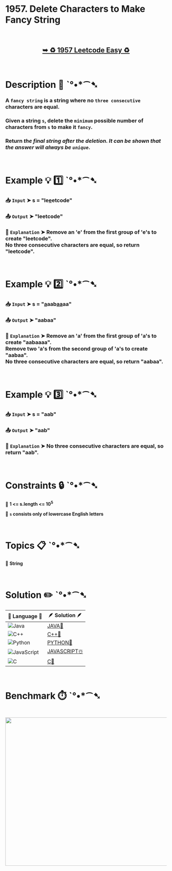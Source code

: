 # 1957. Delete Characters to Make Fancy String

</br>

<h2 align="center"> 

<a href="https://leetcode.com/problems/delete-characters-to-make-fancy-string/description/?envType=daily-question&envId=2025-07-21"><strong>➥ ♻️ 1957 Leetcode Easy ♻️ </strong></a>
</h2>

</br>

# Description 📜 ˋ°•*⁀➷

### A `fancy string` is a string where no `three consecutive` characters are equal.

### Given a string `s`, delete the `minimum` possible number of characters from `s` to make it `fancy`.

### Return *the final string after the deletion. It can be shown that the answer will always be `unique`*.

</br>

# Example 💡 1️⃣ ˋ°•*⁀➷

  ### 📥 `Input`  ➤ s = "le<ins>e</ins>etcode"

  ### 📤 `Output`  ➤ "leetcode"

  ### 🔦 `Explanation`  ➤ Remove an 'e' from the first group of 'e's to create "leetcode".</br> No three consecutive characters are equal, so return "leetcode".

</br>

# Example 💡 2️⃣ ˋ°•*⁀➷

  ### 📥 `Input` ➤ s = "<ins>a</ins>aab<ins>aa</ins>aa"

  ### 📤 `Output`  ➤ "aabaa"

  ### 🔦 `Explanation` ➤ Remove an 'a' from the first group of 'a's to create "aabaaaa". </br> Remove two 'a's from the second group of 'a's to create "aabaa". </br> No three consecutive characters are equal, so return "aabaa".

</br>

# Example 💡 3️⃣ ˋ°•*⁀➷

  ### 📥 `Input` ➤ s = "aab"

  ### 📤 `Output`  ➤ "aab"

  ### 🔦 `Explanation`  ➤ No three consecutive characters are equal, so return "aab".

</br>

# Constraints 🔒 ˋ°•*⁀➷

🔹 **1 <= s.length <= 10<sup>5</sup>** </br>

🔹 **`s` consists only of lowercase English letters** </br>

</br>

# Topics 📋 ˋ°•*⁀➷

🔸 **String**  </br>

</br>

# Solution ✏️ ˋ°•*⁀➷

| 📒 Language 📒  | 🪶 Solution 🪶 |
| ------------- | ------------- |
|  ![Java](https://img.shields.io/badge/java-%23ED8B00.svg?style=for-the-badge&logo=openjdk&logoColor=white)  | [JAVA🍁](https://github.com/Prakhar-002/LEETCODE/blob/main/%F0%9F%8D%84%20Daily%20Challenge%202025%20%F0%9F%8D%B3/%F0%9F%94%AC%20Examine%20Thoroughly%20%F0%9F%A7%AC/07%20July%20%F0%9F%8D%B9/21%20-%2007%20-%202025%20---%201957.%20Delete%20Characters%20to%20Make%20Fancy%20String%20%E2%98%83%EF%B8%8F%20%F0%9F%8D%81%20%F0%9F%8D%B0%20%F0%9F%8E%B2/%F0%9F%8D%81JAVA%20-%201957.%20Delete%20Characters%20to%20Make%20Fancy%20String.java) |
|  ![C++](https://img.shields.io/badge/c++-%2300599C.svg?style=for-the-badge&logo=c%2B%2B&logoColor=white)  | [C++🎲](https://github.com/Prakhar-002/LEETCODE/blob/main/%F0%9F%8D%84%20Daily%20Challenge%202025%20%F0%9F%8D%B3/%F0%9F%94%AC%20Examine%20Thoroughly%20%F0%9F%A7%AC/07%20July%20%F0%9F%8D%B9/21%20-%2007%20-%202025%20---%201957.%20Delete%20Characters%20to%20Make%20Fancy%20String%20%E2%98%83%EF%B8%8F%20%F0%9F%8D%81%20%F0%9F%8D%B0%20%F0%9F%8E%B2/%F0%9F%8E%B2CPP%20-%201957.%20Delete%20Characters%20to%20Make%20Fancy%20String.cpp)  |
|  ![Python](https://img.shields.io/badge/python-3670A0?style=for-the-badge&logo=python&logoColor=ffdd54)    | [PYTHON🍰](https://github.com/Prakhar-002/LEETCODE/blob/main/%F0%9F%8D%84%20Daily%20Challenge%202025%20%F0%9F%8D%B3/%F0%9F%94%AC%20Examine%20Thoroughly%20%F0%9F%A7%AC/07%20July%20%F0%9F%8D%B9/21%20-%2007%20-%202025%20---%201957.%20Delete%20Characters%20to%20Make%20Fancy%20String%20%E2%98%83%EF%B8%8F%20%F0%9F%8D%81%20%F0%9F%8D%B0%20%F0%9F%8E%B2/%F0%9F%8D%B0PYTHON%20-%201957.%20Delete%20Characters%20to%20Make%20Fancy%20String.py) |
| ![JavaScript](https://img.shields.io/badge/javascript-%23323330.svg?style=for-the-badge&logo=javascript&logoColor=%23F7DF1E)   | [JAVASCRIPT☃️](https://github.com/Prakhar-002/LEETCODE/blob/main/%F0%9F%8D%84%20Daily%20Challenge%202025%20%F0%9F%8D%B3/%F0%9F%94%AC%20Examine%20Thoroughly%20%F0%9F%A7%AC/07%20July%20%F0%9F%8D%B9/21%20-%2007%20-%202025%20---%201957.%20Delete%20Characters%20to%20Make%20Fancy%20String%20%E2%98%83%EF%B8%8F%20%F0%9F%8D%81%20%F0%9F%8D%B0%20%F0%9F%8E%B2/%E2%98%83%EF%B8%8FJAVASCRIPT%20-%201957.%20Delete%20Characters%20to%20Make%20Fancy%20String.js) |
|   ![C](https://img.shields.io/badge/c-%2300599C.svg?style=for-the-badge&logo=c&logoColor=white)   | [C💖](https://github.com/Prakhar-002/LEETCODE/blob/main/%F0%9F%8D%84%20Daily%20Challenge%202025%20%F0%9F%8D%B3/%F0%9F%94%AC%20Examine%20Thoroughly%20%F0%9F%A7%AC/07%20July%20%F0%9F%8D%B9/21%20-%2007%20-%202025%20---%201957.%20Delete%20Characters%20to%20Make%20Fancy%20String%20%E2%98%83%EF%B8%8F%20%F0%9F%8D%81%20%F0%9F%8D%B0%20%F0%9F%8E%B2/%F0%9F%92%96C%20-%201957.%20Delete%20Characters%20to%20Make%20Fancy%20String.c)  |

</br>

# Benchmark ⏱️ ˋ°•*⁀➷

<h1  align="center" >

<img src ="https://github.com/user-attachments/assets/c0efb383-1d64-40cc-824d-b9e73ef046ab" width = "700px" height="462px" />

</h1>
